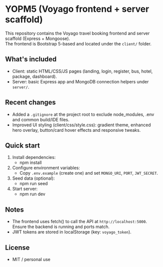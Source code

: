 # YOPM5 (Voyago frontend + server scaffold)

This repository contains the Voyago travel booking frontend and server scaffold (Express + Mongoose).  
The frontend is Bootstrap 5-based and located under the `client/` folder.

## What's included
- Client: static HTML/CSS/JS pages (landing, login, register, bus, hotel, package, dashboard).
- Server: basic Express app and MongoDB connection helpers under `server/`.

## Recent changes
- Added a `.gitignore` at the project root to exclude node_modules, .env and common build/IDE files.
- Improved UI styling (client/css/style.css): gradient theme, enhanced hero overlay, button/card hover effects and responsive tweaks.

## Quick start
1. Install dependencies:
   - npm install
2. Configure environment variables:
   - Copy `.env.example` (create one) and set `MONGO_URI`, `PORT`, `JWT_SECRET`.
3. Seed data (optional):
   - npm run seed
4. Start server:
   - npm run dev

## Notes
- The frontend uses fetch() to call the API at `http://localhost:5000`. Ensure the backend is running and ports match.
- JWT tokens are stored in localStorage (key: `voyago_token`).

## License
- MIT / personal use